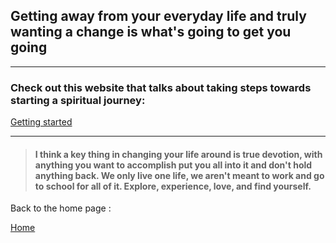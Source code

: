 

<p>

## Getting away from your everyday life and truly wanting a change is what's going to get you going

</p>

---





<p>

### Check out this website that talks about taking steps towards starting a spiritual journey: 

 [Getting started ](https://www.mindbodygreen.com/0-29936/6-ways-to-invite-a-spiritual-awakening-to-transform-your-life.html)
 </p>



---



<p>

 > ####  I think a key thing in changing your life around is true devotion, with anything you want to accomplish put you **all** into it and don't hold anything back. We only live one life, we aren't meant to work and go to school for all of it. Explore, experience, love, and find yourself. </p>
 



<p> Back to the home page :

 [Home](README.md)
 </p>

